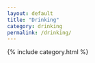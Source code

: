 ```yaml
---
layout: default
title: "Drinking"
category: drinking
permalink: /drinking/
---
```


{% include category.html %}

